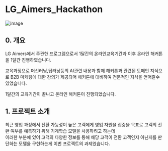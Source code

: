 # LG_Aimers_Hackathon  

![image](https://github.com/BaekJunehong/LG_Aimers_Hackathon/assets/101456289/8f923c8d-a8ac-4028-9c85-01062742610e)

## 0. 개요
LG Aimers에서 주관한 프로그램으로서 1달간의 온라인교육기간과 이후 온라인 해커톤을 1달간 진행하였습니다.  

교육과정으로 머신러닝,딥러닝등의 AI관련 내용과 함께 해커톤과 관련된 도메인 지식으로 B2B 마케팅에 대한 강의가 제공되어 해커톤에 대비하여 전문적인 지식을 얻어갈수 있었습니다.  

1달간의 교육기간이 끝나고 온라인 해커톤이 진행되었습니다.  

## 1. 프로젝트 소개 

최근 영업 과정에서 전환 가능성이 높은 고객에게 영업 자원을 집중을 목표로 고객의 전환 여부를 예측하기 위해 기계학습 모델을 사용하려고 하는데  
이러한 부분에 있어 고객의 다양한 정보를 통해 해당 고객이 전환 고객인지 아닌지를 판단하는 모델을 구현하는게 이번 프로젝트의 과제였습니다.
